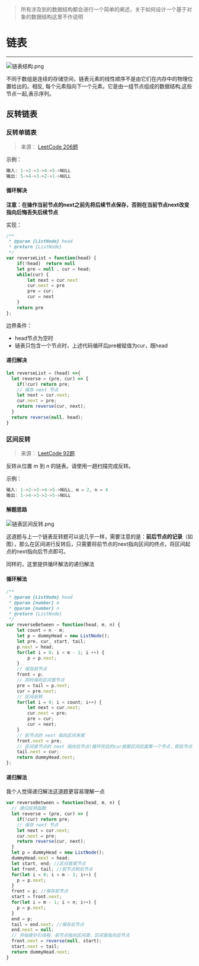 > 所有涉及到的数据结构都会进行一个简单的阐述，关于如何设计一个基于对象的数据结构这里不作说明

# 链表

---

![链表结构.png](https://i.loli.net/2020/03/11/xtALdWYXVniS2EZ.png)

不同于数组是连续的存储空间，链表元素的线性顺序不是由它们在内存中的物理位置给出的。相反, 每个元素指向下一个元素。它是由一组节点组成的数据结构,这些节点一起,表示序列。

## 反转链表

### 反转单链表

>  来源：  [LeetCode 206题](https://leetcode-cn.com/problems/reverse-linked-list/)

示例：

```js
输入: 1->2->3->4->5->NULL
输出: 5->4->3->2->1->NULL
```

#### 循环解决

**注意：在操作当前节点的next之前先将后续节点保存，否则在当前节点next改变指向后悔丢失后续节点**

实现：

```js
/**
 * @param {ListNode} head
 * @return {ListNode}
 */
var reverseList = function(head) {
    if(!head)  return null
    let pre = null , cur = head;
    while(cur) {
        let next = cur.next
        cur.next = pre
        pre = cur;
        cur = next
    }
    return pre
};
```

边界条件：

- head节点为空时
- 链表只包含一个节点时，上述代码循环后pre被赋值为cur，既head

#### 递归解决

```js
let reverseList = (head) =>{
  let reverse = (pre, cur) => {
    if(!cur) return pre;
    // 保存 next 节点
    let next = cur.next;
    cur.next = pre;
    return reverse(cur, next);
  }
  return reverse(null, head);
}
```

### 区间反转

> 来源：  [LeetCode 92题](https://leetcode-cn.com/problems/reverse-linked-list-ii/)

反转从位置 *m* 到 *n* 的链表。请使用一趟扫描完成反转。

示例：

```js
输入: 1->2->3->4->5->NULL, m = 2, n = 4
输出: 1->4->3->2->5->NULL
```

#### 解题思路

![链表区间反转.png](https://i.loli.net/2020/03/12/C9SYIQzKwG6Emfa.png)

这道题与上一个链表反转题可以说几乎一样，需要注意的是：**前后节点的记录**（如图），那么在区间进行反转后，只需要将前节点的next指向区间的终点，将区间起点的next指向后节点即可。

同样的，这里提供循环解法的递归解法

#### 循环解法

```js
/**
 * @param {ListNode} head
 * @param {number} m
 * @param {number} n
 * @return {ListNode}
 */
var reverseBetween = function(head, m, n) {
    let count = n - m;
    let p = dummyHead = new ListNode();
    let pre, cur, start, tail;
    p.next = head;
    for(let i = 0; i < m - 1; i ++) {
        p = p.next;
    }
    // 保存前节点
    front = p;
    // 同时保存区间首节点
    pre = tail = p.next;
    cur = pre.next;
    // 区间反转
    for(let i = 0; i < count; i++) {
        let next = cur.next;
        cur.next = pre;
        pre = cur;
        cur = next;
    }
    // 前节点的 next 指向区间末尾
    front.next = pre;
    // 区间首节点的 next 指向后节点(循环完后的cur就是区间后面第一个节点，即后节点)
    tail.next = cur;
    return dummyHead.next;
};

```

#### 递归解法

我个人觉得递归解法这道题更容易理解一点

```js
var reverseBetween = function(head, m, n) {
  // 递归反转函数
  let reverse = (pre, cur) => {
    if(!cur) return pre;
    // 保存 next 节点
    let next = cur.next;
    cur.next = pre;
    return reverse(cur, next);
  }
  let p = dummyHead = new ListNode();
  dummyHead.next = head;
  let start, end; //区间首尾节点
  let front, tail; //前节点和后节点
  for(let i = 0; i < m - 1; i++) {
    p = p.next;
  }
  front = p; //保存前节点
  start = front.next;
  for(let i = m - 1; i < n; i++) {
    p = p.next;
  }
  end = p;
  tail = end.next; //保存后节点
  end.next = null;
  // 开始穿针引线啦，前节点指向区间首，区间首指向后节点
  front.next = reverse(null, start);
  start.next = tail;
  return dummyHead.next;
}
```




